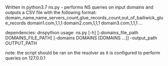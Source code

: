 Written in python3.7
ns.py - performs NS queries on input domains and outputs a CSV file with the following format:
domain_name,name_servers_count,glue_records_count,out_of_bailiwick_glue_records
domain1.com,1,1,1
domain2.com,1,1,1
domain3.com,1,1,1
...

dependencies: dnspython
usage: ns.py [-h] [-domains_file_path DOMAINS_FILE_PATH]
             [-domains DOMAINS [DOMAINS ...]] -output_path OUTPUT_PATH

note: the script should be ran on the resolver as it is configured to perform queries on 127.0.0.1
